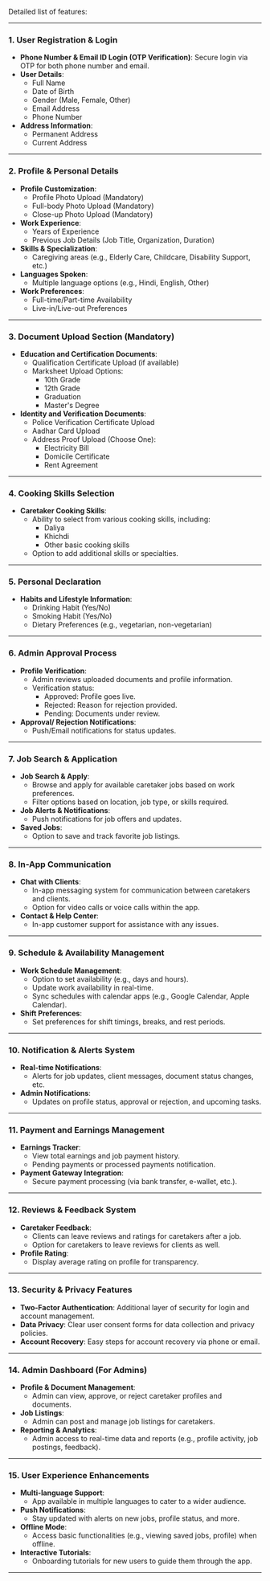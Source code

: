 Detailed list of features:

---

### **1. User Registration & Login**
- **Phone Number & Email ID Login (OTP Verification)**: Secure login via OTP for both phone number and email.
- **User Details**: 
  - Full Name
  - Date of Birth
  - Gender (Male, Female, Other)
  - Email Address
  - Phone Number
- **Address Information**:
  - Permanent Address
  - Current Address

---

### **2. Profile & Personal Details**
- **Profile Customization**:
  - Profile Photo Upload (Mandatory)
  - Full-body Photo Upload (Mandatory)
  - Close-up Photo Upload (Mandatory)
- **Work Experience**:
  - Years of Experience
  - Previous Job Details (Job Title, Organization, Duration)
- **Skills & Specialization**:
  - Caregiving areas (e.g., Elderly Care, Childcare, Disability Support, etc.)
- **Languages Spoken**:
  - Multiple language options (e.g., Hindi, English, Other)
- **Work Preferences**:
  - Full-time/Part-time Availability
  - Live-in/Live-out Preferences

---

### **3. Document Upload Section (Mandatory)**
- **Education and Certification Documents**:
  - Qualification Certificate Upload (if available)
  - Marksheet Upload Options:
    - 10th Grade
    - 12th Grade
    - Graduation
    - Master's Degree
- **Identity and Verification Documents**:
  - Police Verification Certificate Upload
  - Aadhar Card Upload
  - Address Proof Upload (Choose One):
    - Electricity Bill
    - Domicile Certificate
    - Rent Agreement

---

### **4. Cooking Skills Selection**
- **Caretaker Cooking Skills**:
  - Ability to select from various cooking skills, including:
    - Daliya
    - Khichdi
    - Other basic cooking skills
  - Option to add additional skills or specialties.

---

### **5. Personal Declaration**
- **Habits and Lifestyle Information**:
  - Drinking Habit (Yes/No)
  - Smoking Habit (Yes/No)
  - Dietary Preferences (e.g., vegetarian, non-vegetarian)

---

### **6. Admin Approval Process**
- **Profile Verification**:
  - Admin reviews uploaded documents and profile information.
  - Verification status:
    - Approved: Profile goes live.
    - Rejected: Reason for rejection provided.
    - Pending: Documents under review.
- **Approval/ Rejection Notifications**:
  - Push/Email notifications for status updates.
  
---

### **7. Job Search & Application**
- **Job Search & Apply**:
  - Browse and apply for available caretaker jobs based on work preferences.
  - Filter options based on location, job type, or skills required.
- **Job Alerts & Notifications**:
  - Push notifications for job offers and updates.
- **Saved Jobs**:
  - Option to save and track favorite job listings.

---

### **8. In-App Communication**
- **Chat with Clients**:
  - In-app messaging system for communication between caretakers and clients.
  - Option for video calls or voice calls within the app.
- **Contact & Help Center**:
  - In-app customer support for assistance with any issues.

---

### **9. Schedule & Availability Management**
- **Work Schedule Management**:
  - Option to set availability (e.g., days and hours).
  - Update work availability in real-time.
  - Sync schedules with calendar apps (e.g., Google Calendar, Apple Calendar).
- **Shift Preferences**:
  - Set preferences for shift timings, breaks, and rest periods.
  
---

### **10. Notification & Alerts System**
- **Real-time Notifications**:
  - Alerts for job updates, client messages, document status changes, etc.
- **Admin Notifications**:
  - Updates on profile status, approval or rejection, and upcoming tasks.
  
---

### **11. Payment and Earnings Management**
- **Earnings Tracker**:
  - View total earnings and job payment history.
  - Pending payments or processed payments notification.
- **Payment Gateway Integration**:
  - Secure payment processing (via bank transfer, e-wallet, etc.).
  
---

### **12. Reviews & Feedback System**
- **Caretaker Feedback**:
  - Clients can leave reviews and ratings for caretakers after a job.
  - Option for caretakers to leave reviews for clients as well.
- **Profile Rating**:
  - Display average rating on profile for transparency.

---

### **13. Security & Privacy Features**
- **Two-Factor Authentication**: Additional layer of security for login and account management.
- **Data Privacy**: Clear user consent forms for data collection and privacy policies.
- **Account Recovery**: Easy steps for account recovery via phone or email.
  
---

### **14. Admin Dashboard (For Admins)**
- **Profile & Document Management**:
  - Admin can view, approve, or reject caretaker profiles and documents.
- **Job Listings**:
  - Admin can post and manage job listings for caretakers.
- **Reporting & Analytics**:
  - Admin access to real-time data and reports (e.g., profile activity, job postings, feedback).

---

### **15. User Experience Enhancements**
- **Multi-language Support**:
  - App available in multiple languages to cater to a wider audience.
- **Push Notifications**:
  - Stay updated with alerts on new jobs, profile status, and more.
- **Offline Mode**:
  - Access basic functionalities (e.g., viewing saved jobs, profile) when offline.
- **Interactive Tutorials**:
  - Onboarding tutorials for new users to guide them through the app.

---
